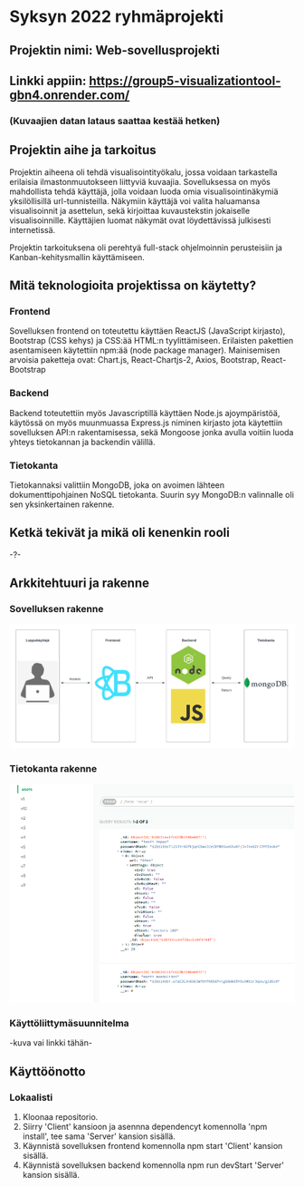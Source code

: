 # Syksyn 2022 ryhmäprojekti

## Projektin nimi: Web-sovellusprojekti

## Linkki appiin: https://group5-visualizationtool-gbn4.onrender.com/  
### (Kuvaajien datan lataus saattaa kestää hetken)

## Projektin aihe ja tarkoitus
Projektin aiheena oli tehdä visualisointityökalu, jossa voidaan tarkastella erilaisia ilmastonmuutokseen liittyviä kuvaajia. Sovelluksessa on myös mahdollista tehdä käyttäjä, jolla voidaan luoda omia visualisointinäkymiä yksilöllisillä url-tunnisteilla. Näkymiin käyttäjä voi valita haluamansa visualisoinnit ja asettelun, sekä kirjoittaa kuvaustekstin jokaiselle visualisoinnille. Käyttäjien luomat näkymät ovat löydettävissä julkisesti internetissä. 

Projektin tarkoituksena oli perehtyä full-stack ohjelmoinnin perusteisiin ja Kanban-kehitysmallin käyttämiseen.

## Mitä teknologioita projektissa on käytetty?

### Frontend

Sovelluksen frontend on toteutettu käyttäen ReactJS (JavaScript kirjasto), Bootstrap (CSS kehys) ja CSS:ää HTML:n tyylittämiseen. Erilaisten pakettien asentamiseen käytettiin npm:ää (node package manager). Mainisemisen arvoisia paketteja ovat: Chart.js, React-Chartjs-2, Axios, Bootstrap, React-Bootstrap

### Backend

Backend toteutettiin myös Javascriptillä käyttäen Node.js ajoympäristöä, käytössä on myös muunmuassa Express.js niminen kirjasto jota käytettiin sovelluksen API:n rakentamisessa, sekä Mongoose jonka avulla voitiin luoda yhteys tietokannan ja backendin välillä.

### Tietokanta

Tietokannaksi valittiin MongoDB, joka on avoimen lähteen dokumenttipohjainen NoSQL tietokanta. Suurin syy MongoDB:n valinnalle oli sen yksinkertainen rakenne.

## Ketkä tekivät ja mikä oli kenenkin rooli
-?-

## Arkkitehtuuri ja rakenne

### Sovelluksen rakenne
![](Client/src/assets/Arkkitehtuuri.png)

### Tietokanta rakenne
![](Client/src/assets/Tietokanta1.png)

### Käyttöliittymäsuunnitelma
-kuva vai linkki tähän-

## Käyttöönotto

### Lokaalisti

1. Kloonaa repositorio.
2. Siirry 'Client' kansioon ja asennna dependencyt komennolla 'npm install', tee sama 'Server' kansion sisällä.
3. Käynnistä sovelluksen frontend komennolla npm start 'Client' kansion sisällä.
4. Käynnistä sovelluksen backend komennolla npm run devStart 'Server' kansion sisällä.
